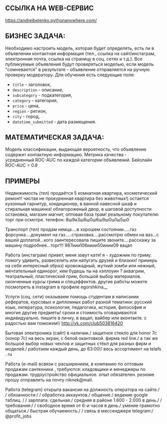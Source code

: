 ## ССЫЛКА НА WEB-СЕРВИС
https://andreibelenko.pythonanywhere.com/

## БИЗНЕС ЗАДАЧА:
Необходимо настроить модель, которая будет определять, есть ли в объявлении контактная информация (тел., ссылка на сайт/инстаграм, электронная почта, ссылка на страницу в соц. сетях и т.д.). Все публикуемые объявления будут проверяться моделью, если модель "сомневается" в результате - объявление отправляется на ручную проверку модератору.
Для обучения есть следующие поля:
* `title` - заголовок,
* `description` - описание,
* `subcategory` - подкатегория,
* `category` - категория,
* `price` - цена,
* `region` - регион,
* `city` - город,
* `datetime_submitted` - дата размещения.

## МАТЕМАТИЧЕСКАЯ ЗАДАЧА:
Модель классификации, выдающая вероятность, что объявление содержит контактную информацию. Метрика качества - усредненный ROC-AUC по каждой категории объявлений.
Бейзлайн ROC-AUC = 0.8

## ПРИМЕРЫ
Недвижимость (тел)
продаётся 5 комнатная квартира, косметический ремонт! чистая не прокуренная квартира без животных!) остается кухонный гарнитур, кондиционер, в ванной навесной шкаф и стиральная машинка! облагороженый двор, в шаговой доступности остановка, магазин магнит, оптовая база трам! реальному покупателю торг при осмотре. телефон: 8ш9а3ш8ш0ш6ш9ш0ш1ш5ш0


Транспорт (тел)
продам немца....в хорошем состоянии.....газ форсунка....документ на газ.....страховка....рассмотрю обмен на ваз...с вашей доплатой...кого заинтересовала пишите звоните....расскажу за машину подробнее...торг!!! 987иии106ииии50ииии09 вацап


Работа (инстаграм)
привет, меня зовут катя! я - художник по гриму. помогу удивить, развеселить или напугать друзей и близких! примерь на себя интересный образ) кровожадный, жуткий зомби или нежный, мечтательный единорог, кем будешь ты на хэллоуин ? аквагрим, театральный, пластический грим, большой выбор материалов. оконченные курсы грима и спецэффектов. другие работы можете посмотреть в instagram в профиле egorshkina__

Услуги (соц. сети)
оказываем помощь студентам в написании рефератов, курсовых и дипломных работ разной тематики: русский язык, литература, психология, педагогика, история, философия и многие другие предметы! сроки и стоимость оговариваются индивидуально. пишите в личку, в вацап, вайбер или вконтакте. с радостью вам поможем!/ http://vk.com/club503816420


Бытовая электроника (сайт)
в наличии./ защитное стекло для honor 7c (хонор 7с) на весь экран, с белой окантовкой. фирма red line./ а так же большой выбор новых чехлов и защитных стёкл для разных фирм и моделей./ работаем каждый день, до 63:00!/ весь ассортимент на telafs . ru

Работа (e-mail)
всвязи с расширением, в компанию по оптовым продажам сантехники , требуются: кладовщики и менеджеры по продажам. трудоустройство официальное. опыт обязателен. резюме прошу отправлять на почту niknek@mail.

Работа (telegram)
открыта вакансия на должность оператора на сайте./ / обязанности:/ / обработка аккаунтов./ общение./ ведение google таблиц. / / зарплата: сдельная./ средняя в районе 1.600 - 2.000 в день./ / требования:/ / свободное время от 6-и часов в день./ умение грамотно общаться./ быстрая обучаемость./ / связь в мессенджере telegram:/ @profit_jobs

